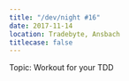 ```yaml
---
title: "/dev/night #16"
date: 2017-11-14
location: Tradebyte, Ansbach
titlecase: false
---
```


Topic: Workout for your TDD
